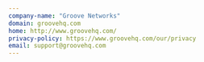```yaml
---
company-name: "Groove Networks"
domain: groovehq.com
home: http://www.groovehq.com/
privacy-policy: https://www.groovehq.com/our/privacy
email: support@groovehq.com
---
```




